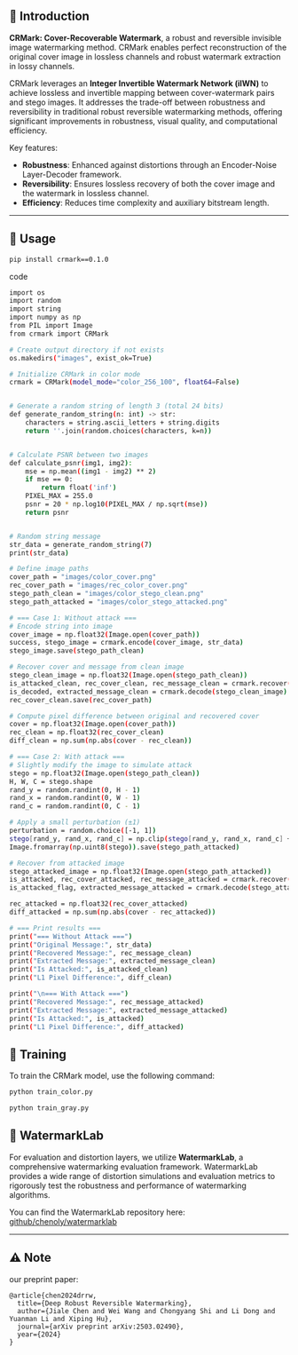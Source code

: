 ## 📝 Introduction

**CRMark: Cover-Recoverable Watermark**, a robust and reversible invisible image watermarking method. CRMark enables perfect reconstruction of the original cover image in lossless channels and robust watermark extraction in lossy channels.

CRMark leverages an **Integer Invertible Watermark Network (iIWN)** to achieve lossless and invertible mapping between cover-watermark pairs and stego images. It addresses the trade-off between robustness and reversibility in traditional robust reversible watermarking methods, offering significant improvements in robustness, visual quality, and computational efficiency.

Key features:
- **Robustness**: Enhanced against distortions through an Encoder-Noise Layer-Decoder framework.
- **Reversibility**: Ensures lossless recovery of both the cover image and the watermark in lossless channel.
- **Efficiency**: Reduces time complexity and auxiliary bitstream length.

---
## 🚀 Usage
```bash
pip install crmark==0.1.0
```

code
```bash
import os
import random
import string
import numpy as np
from PIL import Image
from crmark import CRMark

# Create output directory if not exists
os.makedirs("images", exist_ok=True)

# Initialize CRMark in color mode
crmark = CRMark(model_mode="color_256_100", float64=False)


# Generate a random string of length 3 (total 24 bits)
def generate_random_string(n: int) -> str:
    characters = string.ascii_letters + string.digits
    return ''.join(random.choices(characters, k=n))


# Calculate PSNR between two images
def calculate_psnr(img1, img2):
    mse = np.mean((img1 - img2) ** 2)
    if mse == 0:
        return float('inf')
    PIXEL_MAX = 255.0
    psnr = 20 * np.log10(PIXEL_MAX / np.sqrt(mse))
    return psnr


# Random string message
str_data = generate_random_string(7)
print(str_data)

# Define image paths
cover_path = "images/color_cover.png"
rec_cover_path = "images/rec_color_cover.png"
stego_path_clean = "images/color_stego_clean.png"
stego_path_attacked = "images/color_stego_attacked.png"

# === Case 1: Without attack ===
# Encode string into image
cover_image = np.float32(Image.open(cover_path))
success, stego_image = crmark.encode(cover_image, str_data)
stego_image.save(stego_path_clean)

# Recover cover and message from clean image
stego_clean_image = np.float32(Image.open(stego_path_clean))
is_attacked_clean, rec_cover_clean, rec_message_clean = crmark.recover(stego_clean_image)
is_decoded, extracted_message_clean = crmark.decode(stego_clean_image)
rec_cover_clean.save(rec_cover_path)

# Compute pixel difference between original and recovered cover
cover = np.float32(Image.open(cover_path))
rec_clean = np.float32(rec_cover_clean)
diff_clean = np.sum(np.abs(cover - rec_clean))

# === Case 2: With attack ===
# Slightly modify the image to simulate attack
stego = np.float32(Image.open(stego_path_clean))
H, W, C = stego.shape
rand_y = random.randint(0, H - 1)
rand_x = random.randint(0, W - 1)
rand_c = random.randint(0, C - 1)

# Apply a small perturbation (±1)
perturbation = random.choice([-1, 1])
stego[rand_y, rand_x, rand_c] = np.clip(stego[rand_y, rand_x, rand_c] + perturbation, 0, 255)
Image.fromarray(np.uint8(stego)).save(stego_path_attacked)

# Recover from attacked image
stego_attacked_image = np.float32(Image.open(stego_path_attacked))
is_attacked, rec_cover_attacked, rec_message_attacked = crmark.recover(stego_attacked_image)
is_attacked_flag, extracted_message_attacked = crmark.decode(stego_attacked_image)

rec_attacked = np.float32(rec_cover_attacked)
diff_attacked = np.sum(np.abs(cover - rec_attacked))

# === Print results ===
print("=== Without Attack ===")
print("Original Message:", str_data)
print("Recovered Message:", rec_message_clean)
print("Extracted Message:", extracted_message_clean)
print("Is Attacked:", is_attacked_clean)
print("L1 Pixel Difference:", diff_clean)

print("\n=== With Attack ===")
print("Recovered Message:", rec_message_attacked)
print("Extracted Message:", extracted_message_attacked)
print("Is Attacked:", is_attacked)
print("L1 Pixel Difference:", diff_attacked)


```

## 🚀 Training

To train the CRMark model, use the following command:

```bash
python train_color.py
```
```bash
python train_gray.py
```


## 🚀 WatermarkLab

For evaluation and distortion layers, we utilize **WatermarkLab**, a comprehensive watermarking evaluation framework. WatermarkLab provides a wide range of distortion simulations and evaluation metrics to rigorously test the robustness and performance of watermarking algorithms.

You can find the WatermarkLab repository here: [github/chenoly/watermarklab](https://github.com/chenoly/watermarklab)

---

## ⚠️ Note  

our preprint paper:  

```
@article{chen2024drrw,
  title={Deep Robust Reversible Watermarking},
  author={Jiale Chen and Wei Wang and Chongyang Shi and Li Dong and Yuanman Li and Xiping Hu},
  journal={arXiv preprint arXiv:2503.02490},
  year={2024}
}
```
